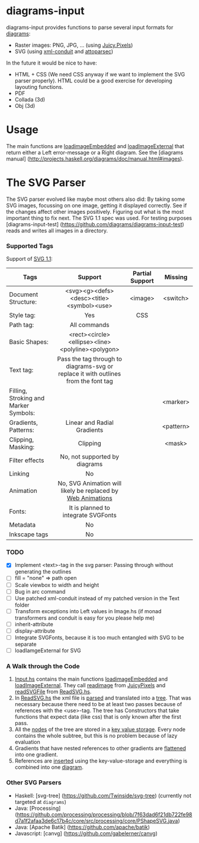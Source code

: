 # diagrams-input

diagrams-input provides functions to parse several input formats for [diagrams](https://github.com/diagrams):
- Raster images: PNG, JPG, ...  (using [Juicy.Pixels](https://github.com/Twinside/Juicy.Pixels))
- SVG (using [xml-conduit](https://github.com/snoyberg/xml/tree/master/xml-conduit) and [attoparsec](https://github.com/bos/attoparsec))

In the future it would be nice to have:
- HTML + CSS (We need CSS anyway if we want to implement the SVG parser properly).
  HTML could be a good exercise for developing layouting functions.
- PDF
- Collada (3d)
- Obj (3d)

# Usage
The main functions are [loadimageEmbedded](https://github.com/diagrams/diagrams-input/blob/21b58f8bfed86e0a96865848c680d465027a638e/src/Diagrams/TwoD/Input.hs#L34) and [loadImageExternal](https://github.com/diagrams/diagrams-input/blob/21b58f8bfed86e0a96865848c680d465027a638e/src/Diagrams/TwoD/Input.hs#L44) that return either a Left error-message or a Right diagram.
See the [diagrams manual] (http://projects.haskell.org/diagrams/doc/manual.html#images).

# The SVG Parser
The SVG parser evolved like maybe most others also did: By taking some SVG images, focussing on one image, getting it displayed correctly. See if the changes affect other images positively. Figuring out what is the most important thing to fix next. The SVG 1.1 spec was used.
For testing purposes [diagrams-input-test] (https://github.com/diagrams/diagrams-input-test) reads and writes all images in a directory.

### Supported Tags
Support of [SVG 1.1](http://www.w3.org/TR/SVG/):

| Tags               |   Support                                          | Partial Support |  Missing      |
| -------------------|:--------------------------------------------------:|:---------------:|:-------------:|
| Document Structure:| \<svg\>\<g\>\<defs\>\<desc\>\<title\>\<symbol\>\<use\>           | \<image\>         | \<switch\>      |
| Style tag:         | Yes                                                | CSS             |               |
| Path tag:          | All commands                                       |                 |               |
| Basic Shapes:      | \<rect\>\<circle\>\<ellipse\>\<line\>\<polyline\>\<polygon\>   |                 |               |
| Text tag:          | Pass the tag through to diagrams-svg or replace it with outlines from the font tag | | |
| Filling, Stroking and Marker Symbols: |                                 |                 | \<marker\>      |
| Gradients, Patterns: | Linear and Radial Gradients                      |                 | \<pattern\>     |
| Clipping, Masking: | Clipping                                           |                 | \<mask\>        |
| Filter effects     | No, not supported by diagrams                      |                 |               |
| Linking            | No                                                 |                 |               |
| Animation          | No, SVG Animation will likely be replaced by [Web Animations](http://www.w3.org/TR/web-animations/) | | |
| Fonts:             | It is planned to integrate SVGFonts                |                 |               |
| Metadata           | No                                                 |                 |               |
| Inkscape tags      | No                                                 |                 |               |

### TODO
- [x] Implement \<text\>-tag in the svg parser: Passing through without generating the outlines
- [ ] fill = "none" => path open
- [ ] Scale viewbox to width and height
- [ ] Bug in arc command
- [ ] Use patched xml-conduit instead of my patched version in the Text folder
- [ ] Transform exceptions into Left values in Image.hs (if monad transformers and conduit is easy for you please help me)
- [ ] inherit-attribute
- [ ] display-attribute
- [ ] Integrate SVGFonts, because it is too much entangled with SVG to be separate
- [ ] loadIamgeExternal for SVG

### A Walk through the Code
1. [Input.hs](https://github.com/diagrams/diagrams-input/blob/master/src/Diagrams/TwoD/Input.hs) contains the main functions [loadimageEmbedded](https://github.com/diagrams/diagrams-input/blob/21b58f8bfed86e0a96865848c680d465027a638e/src/Diagrams/TwoD/Input.hs#L34) and [loadImageExternal](https://github.com/diagrams/diagrams-input/blob/21b58f8bfed86e0a96865848c680d465027a638e/src/Diagrams/TwoD/Input.hs#L44). They call [readimage](https://github.com/diagrams/diagrams-input/blob/afcb278dbbaee2d58deacb58d9294810bb7606c0/src/Diagrams/TwoD/Image.hs#L59) from [JuicyPixels](https://github.com/Twinside/Juicy.Pixels) and [readSVGFile](https://github.com/diagrams/diagrams-input/blob/afcb278dbbaee2d58deacb58d9294810bb7606c0/src/Diagrams/SVG/ReadSVG.hs#L184-L186) from [ReadSVG.hs](https://github.com/diagrams/diagrams-input/blob/afcb278dbbaee2d58deacb58d9294810bb7606c0/src/Diagrams/SVG/ReadSVG.hs).
2. In [ReadSVG.hs](https://github.com/diagrams/diagrams-input/blob/afcb278dbbaee2d58deacb58d9294810bb7606c0/src/Diagrams/SVG/ReadSVG.hs) the xml file is [parsed](https://github.com/diagrams/diagrams-input/blob/d8e2d9ee91b0e23fa1fea69d892101395cd5f8e7/src/Diagrams/SVG/ReadSVG.hs#L210) and translated into a [tree](https://github.com/diagrams/diagrams-input/blob/afcb278dbbaee2d58deacb58d9294810bb7606c0/src/Diagrams/SVG/Tree.hs#L52-L84). That was necessary because there need to be at least two passes because of references with the \<use\>-tag. The tree has Constructors that take functions that expect data (like css) that is only known after the first pass.
3. All the [nodes](https://github.com/diagrams/diagrams-input/blob/afcb278dbbaee2d58deacb58d9294810bb7606c0/src/Diagrams/SVG/Tree.hs#L132-L157) of the tree are stored in a [key value storage](https://github.com/diagrams/diagrams-input/blob/afcb278dbbaee2d58deacb58d9294810bb7606c0/src/Diagrams/SVG/ReadSVG.hs#L195-L197). 
   Every node contains the whole subtree, but this is no problem because of lazy evaluation
4. Gradients that have nested references to other gradients are [flattened](https://github.com/diagrams/diagrams-input/blob/afcb278dbbaee2d58deacb58d9294810bb7606c0/src/Diagrams/SVG/Tree.hs#L193-L243) into one gradient.
5. References are [inserted](https://github.com/diagrams/diagrams-input/blob/afcb278dbbaee2d58deacb58d9294810bb7606c0/src/Diagrams/SVG/Tree.hs#L256-L281) using the key-value-storage and everything is combined into one [diagram](https://github.com/diagrams/diagrams-input/blob/afcb278dbbaee2d58deacb58d9294810bb7606c0/src/Diagrams/SVG/ReadSVG.hs#L191-L192).

### Other SVG Parsers
- Haskell: [svg-tree] (https://github.com/Twinside/svg-tree) (currently not targeted at `diagrams`)
- Java: [Processing] (https://github.com/processing/processing/blob/7f63dad6f21db722fe98d7a1f2afaa3de6c17b4c/core/src/processing/core/PShapeSVG.java)
- Java: [Apache Batik] (https://github.com/apache/batik)
- Javascript: [canvg] (https://github.com/gabelerner/canvg)
